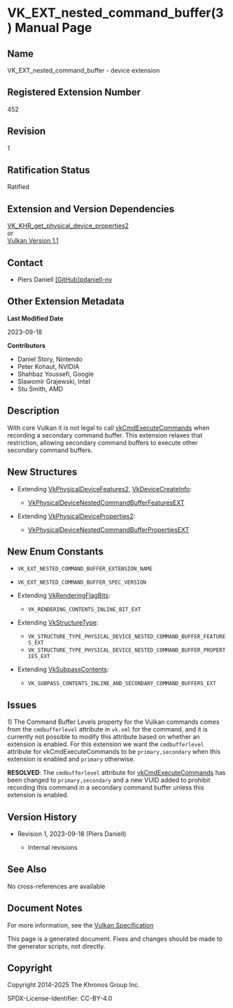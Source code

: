 # VK\_EXT\_nested\_command\_buffer(3) Manual Page

## Name

VK\_EXT\_nested\_command\_buffer - device extension



## [](#_registered_extension_number)Registered Extension Number

452

## [](#_revision)Revision

1

## [](#_ratification_status)Ratification Status

Ratified

## [](#_extension_and_version_dependencies)Extension and Version Dependencies

[VK\_KHR\_get\_physical\_device\_properties2](https://registry.khronos.org/vulkan/specs/latest/man/html/VK_KHR_get_physical_device_properties2.html)  
or  
[Vulkan Version 1.1](#versions-1.1)

## [](#_contact)Contact

- Piers Daniell [\[GitHub\]pdaniell-nv](https://github.com/KhronosGroup/Vulkan-Docs/issues/new?body=%5BVK_EXT_nested_command_buffer%5D%20%40pdaniell-nv%0A%2AHere%20describe%20the%20issue%20or%20question%20you%20have%20about%20the%20VK_EXT_nested_command_buffer%20extension%2A)

## [](#_other_extension_metadata)Other Extension Metadata

**Last Modified Date**

2023-09-18

**Contributors**

- Daniel Story, Nintendo
- Peter Kohaut, NVIDIA
- Shahbaz Youssefi, Google
- Slawomir Grajewski, Intel
- Stu Smith, AMD

## [](#_description)Description

With core Vulkan it is not legal to call [vkCmdExecuteCommands](https://registry.khronos.org/vulkan/specs/latest/man/html/vkCmdExecuteCommands.html) when recording a secondary command buffer. This extension relaxes that restriction, allowing secondary command buffers to execute other secondary command buffers.

## [](#_new_structures)New Structures

- Extending [VkPhysicalDeviceFeatures2](https://registry.khronos.org/vulkan/specs/latest/man/html/VkPhysicalDeviceFeatures2.html), [VkDeviceCreateInfo](https://registry.khronos.org/vulkan/specs/latest/man/html/VkDeviceCreateInfo.html):
  
  - [VkPhysicalDeviceNestedCommandBufferFeaturesEXT](https://registry.khronos.org/vulkan/specs/latest/man/html/VkPhysicalDeviceNestedCommandBufferFeaturesEXT.html)
- Extending [VkPhysicalDeviceProperties2](https://registry.khronos.org/vulkan/specs/latest/man/html/VkPhysicalDeviceProperties2.html):
  
  - [VkPhysicalDeviceNestedCommandBufferPropertiesEXT](https://registry.khronos.org/vulkan/specs/latest/man/html/VkPhysicalDeviceNestedCommandBufferPropertiesEXT.html)

## [](#_new_enum_constants)New Enum Constants

- `VK_EXT_NESTED_COMMAND_BUFFER_EXTENSION_NAME`
- `VK_EXT_NESTED_COMMAND_BUFFER_SPEC_VERSION`
- Extending [VkRenderingFlagBits](https://registry.khronos.org/vulkan/specs/latest/man/html/VkRenderingFlagBits.html):
  
  - `VK_RENDERING_CONTENTS_INLINE_BIT_EXT`
- Extending [VkStructureType](https://registry.khronos.org/vulkan/specs/latest/man/html/VkStructureType.html):
  
  - `VK_STRUCTURE_TYPE_PHYSICAL_DEVICE_NESTED_COMMAND_BUFFER_FEATURES_EXT`
  - `VK_STRUCTURE_TYPE_PHYSICAL_DEVICE_NESTED_COMMAND_BUFFER_PROPERTIES_EXT`
- Extending [VkSubpassContents](https://registry.khronos.org/vulkan/specs/latest/man/html/VkSubpassContents.html):
  
  - `VK_SUBPASS_CONTENTS_INLINE_AND_SECONDARY_COMMAND_BUFFERS_EXT`

## [](#_issues)Issues

1\) The Command Buffer Levels property for the Vulkan commands comes from the `cmdbufferlevel` attribute in `vk.xml` for the command, and it is currently not possible to modify this attribute based on whether an extension is enabled. For this extension we want the `cmdbufferlevel` attribute for vkCmdExecuteCommands to be `primary,secondary` when this extension is enabled and `primary` otherwise.

**RESOLVED**: The `cmdbufferlevel` attribute for [vkCmdExecuteCommands](https://registry.khronos.org/vulkan/specs/latest/man/html/vkCmdExecuteCommands.html) has been changed to `primary,secondary` and a new VUID added to prohibit recording this command in a secondary command buffer unless this extension is enabled.

## [](#_version_history)Version History

- Revision 1, 2023-09-18 (Piers Daniell)
  
  - Internal revisions

## [](#_see_also)See Also

No cross-references are available

## [](#_document_notes)Document Notes

For more information, see the [Vulkan Specification](https://registry.khronos.org/vulkan/specs/latest/html/vkspec.html#VK_EXT_nested_command_buffer)

This page is a generated document. Fixes and changes should be made to the generator scripts, not directly.

## [](#_copyright)Copyright

Copyright 2014-2025 The Khronos Group Inc.

SPDX-License-Identifier: CC-BY-4.0